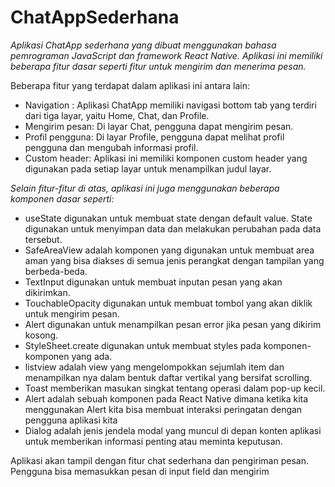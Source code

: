 # ChatAppSederhana

*Aplikasi ChatApp sederhana yang dibuat menggunakan bahasa pemrograman JavaScript dan framework React Native. Aplikasi ini memiliki beberapa fitur dasar seperti fitur untuk mengirim dan menerima pesan.*

Beberapa fitur yang terdapat dalam aplikasi ini antara lain:
- Navigation : Aplikasi ChatApp memiliki navigasi bottom tab yang terdiri dari tiga layar, yaitu Home, Chat, dan Profile.
- Mengirim pesan: Di layar Chat, pengguna dapat mengirim pesan.
- Profil pengguna: Di layar Profile, pengguna dapat melihat profil pengguna dan mengubah informasi profil.
- Custom header: Aplikasi ini memiliki komponen custom header yang digunakan pada setiap layar untuk menampilkan judul layar.

*Selain fitur-fitur di atas, aplikasi ini juga menggunakan beberapa komponen dasar seperti:*
- useState digunakan untuk membuat state dengan default value. State digunakan untuk menyimpan data dan melakukan perubahan pada data tersebut.
- SafeAreaView adalah komponen yang digunakan untuk membuat area aman yang bisa diakses di semua jenis perangkat dengan tampilan yang berbeda-beda.
- TextInput digunakan untuk membuat inputan pesan yang akan dikirimkan.
- TouchableOpacity digunakan untuk membuat tombol yang akan diklik untuk mengirim pesan.
- Alert digunakan untuk menampilkan pesan error jika pesan yang dikirim kosong.
- StyleSheet.create digunakan untuk membuat styles pada komponen-komponen yang ada.
- listview adalah view yang mengelompokkan sejumlah item dan menampilkan nya dalam bentuk daftar vertikal yang bersifat scrolling.
- Toast memberikan masukan singkat tentang operasi dalam pop-up kecil.
- Alert adalah sebuah komponen pada React Native dimana ketika kita menggunakan Alert kita bisa membuat interaksi peringatan dengan pengguna aplikasi kita
- Dialog adalah jenis jendela modal yang muncul di depan konten aplikasi untuk memberikan informasi penting atau meminta keputusan.

Aplikasi akan tampil dengan fitur chat sederhana dan pengiriman pesan. Pengguna bisa memasukkan pesan di input field dan mengirim
